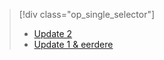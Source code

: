 > [!div class="op_single_selector"]
> * [Update 2](../articles/storsimple/storsimple-manage-volumes-u2.md)
> * [Update 1 & eerdere](../articles/storsimple/storsimple-manage-volumes.md)
> 
> 


